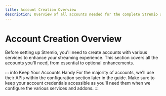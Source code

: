 ```yaml
---
title: Account Creation Overview
description: Overview of all accounts needed for the complete Stremio setup experience
---
```


# Account Creation Overview

Before setting up Stremio, you'll need to create accounts with various services to enhance your streaming experience. This section covers all the accounts you'll need, from essential to optional enhancements.

::: info Keep Your Accounts Handy
For the majority of accounts, we'll use their APIs within the configuration section later in the guide. Make sure to keep your account credentials accessible as you'll need them when we configure the various services and addons.
:::
